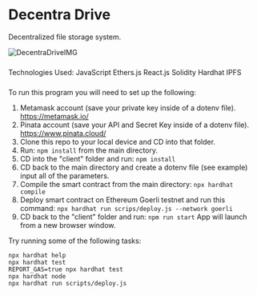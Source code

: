 # Decentra Drive

Decentralized file storage system.

![DecentraDriveIMG](https://user-images.githubusercontent.com/83500098/231229815-c25081a8-cc78-42c1-bed5-f5784ee3a4a4.png)

###

Technologies Used:
JavaScript
Ethers.js
React.js
Solidity
Hardhat
IPFS

###

To run this program you will need to set up the following:
1. Metamask account (save your private key inside of a dotenv file). https://metamask.io/
2. Pinata account (save your API and Secret Key inside of a dotenv file). https://www.pinata.cloud/
3. Clone this repo to your local device and CD into that folder.
4. Run: `npm install` from the main directory.
5. CD into the "client" folder and run: `npm install`
6. CD back to the main directory and create a dotenv file (see example) input all of the parameters.
7. Compile the smart contract from the main directory: `npx hardhat compile`
8. Deploy smart contract on Ethereum Goerli testnet and run this command: `npx hardhat run scrips/deploy.js --network goerli`
9. CD back to the "client" folder and run: `npm run start` App will launch from a new browser window.

Try running some of the following tasks:

```shell
npx hardhat help
npx hardhat test
REPORT_GAS=true npx hardhat test
npx hardhat node
npx hardhat run scripts/deploy.js
```
